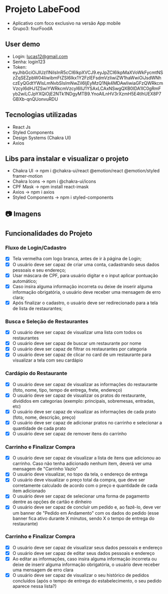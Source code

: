 # Projeto LabeFood
- Aplicativo com foco exclusivo na versão App mobile
- Grupo3: fourFoodA

## User demo
- Login: lucas12@gmail.com
- Senha: login123
- Token: eyJhbGciOiJIUzI1NiIsInR5cCI6IkpXVCJ9.eyJpZCI6IkpMaXVoWkFycmtNSzZqSEZpbW04IiwibmFtZSI6Ikx1Y2FzIEFsdmVzIiwiZW1haWwiOiJsdWNhczEyQGdtYWlsLmNvbSIsImNwZiI6IjEyMzQ1Njk4MDAwIiwiaGFzQWRkcmVzcyI6dHJ1ZSwiYWRkcmVzcyI6IlJ1YSAxLCAxNSwgQXB0IDA1IC0gRmFyb2wiLCJpYXQiOjE2NTk1NDgyMTB9.YnoAlLnHV3rXzmH5E4tlhUEX8P7GBXb-qnQUonvuRDU

## Tecnologias utilizadas 
- React Js
- Styled Components 
- Design Systems (Chakra UI)
- Axios 

## Libs para instalar e visualizar o projeto 
- Chakra UI -> npm i @chakra-ui/react @emotion/react @emotion/styled framer-motion
- Chakra Icons -> npm i @chakra-ui/icons
- CPF Mask -> npm install react-imask
- Axios -> npm i axios
- Styled Components -> npm i styled-components 

## 📷 Imagens 

## Funcionalidades do Projeto
### Fluxo de Login/Cadastro
- [x] Tela vermelha com logo branca, antes de ir à página de Login;
- [x] O usuário deve ser capaz de criar uma conta, cadastrando seus dados pessoais e seu endereço;
- [x] Usar máscara de CPF, para usuário digitar e o input aplicar pontuação automático; 
- [x] Caso insira alguma informação incorreta ou deixe de inserir alguma informação obrigatória, o usuário deve receber uma mensagem de erro clara;
- [x] Após finalizar o cadastro, o usuário deve ser redirecionado para a tela de lista de restaurantes; 

### Busca e Seleção de Restaurantes
- [x] O usuário deve ser capaz de visualizar uma lista com todos os restaurantes
- [x] O usuário deve ser capaz de buscar um restaurante por nome
- [x] O usuário deve ser capaz de filtrar os restaurantes por categoria
- [x] O usuário deve ser capaz de clicar no card de um restaurante para visualizar a tela com seu cardápio

### Cardápio do Restaurante
- [x] O usuário deve ser capaz de visualizar as informações do restaurante (foto, nome, tipo, tempo de entrega, frete, endereço)
- [x] O usuário deve ser capaz de visualizar os pratos do restaurante, divididos em categorias (exemplo: principais, sobremesas, entradas, etc)
- [x] O usuário deve ser capaz de visualizar as informações de cada prato (foto, nome, descrição, preço)
- [x] O usuário deve ser capaz de adicionar pratos no carrinho e selecionar a quantidade de cada prato
- [x] O usuário deve ser capaz de remover itens do carrinho

### Carrinho e Finalizar Compra
- [x] O usuário deve ser capaz de visualizar a lista de itens que adicionou ao carrinho. Caso não tenha adicionado nenhum item, deverá ver uma mensagem de "Carrinho Vazio"
- [x] O usuário deve visualizar, no topo da tela, o endereço de entrega
- [x] O usuário deve visualizar o preço total da compra, que deve ser corretamente calculado de acordo com o preço e quantidade de cada item adicionado
- [x] O usuário deve ser capaz de selecionar uma forma de pagamento dentre as opções de cartão e dinheiro
- [x] O usuário deve ser capaz de concluir um pedido e, ao fazê-lo, deve ver um banner de "Pedido em Andamento" com os dados do pedido (esse banner fica ativo durante X minutos, sendo X o tempo de entrega do restaurante)

### Carrinho e Finalizar Compra
- [x] O usuário deve ser capaz de visualizar seus dados pessoais e endereço
- [x] O usuário deve ser capaz de editar seus dados pessoais e endereço
- [x] Ao editar as informações, caso insira alguma informação incorreta ou deixe de inserir alguma informação obrigatória, o usuário deve receber uma mensagem de erro clara
- [x] O usuário deve ser capaz de visualizar o seu histórico de pedidos concluídos (após o tempo de entrega do estabelecimento, o seu pedido aparece nessa lista?)
